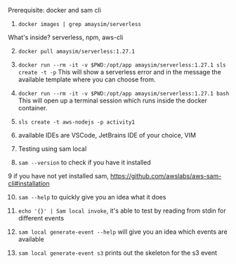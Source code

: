 Prerequisite: docker and sam cli

1. ```docker images | grep amaysim/serverless```

What's inside? serverless, npm, aws-cli

2. ```docker pull amaysim/serverless:1.27.1```

3. ```docker run --rm -it -v $PWD:/opt/app amaysim/serverless:1.27.1 sls create -t -p```
This will show a serverless error and in the message the available template where you can choose from.

4. ```docker run --rm -it -v $PWD:/opt/app amaysim/serverless:1.27.1 bash```
This will open up a terminal session which runs inside the docker container.

5. ```sls create -t aws-nodejs -p activity1```

6. available IDEs are VSCode, JetBrains IDE of your choice, VIM

7. Testing using sam local

8. ```sam --version``` to check if you have it installed

9 if you have not yet installed sam, https://github.com/awslabs/aws-sam-cli#installation

10. ```sam --help``` to quickly give you an idea what it does

11. ```echo '{}' | Sam local invoke```, it's able to test by reading from stdin for different events

12. ```sam local generate-event --help``` will give you an idea which events are available

13. ```sam local generate-event s3``` prints out the skeleton for the s3 event


